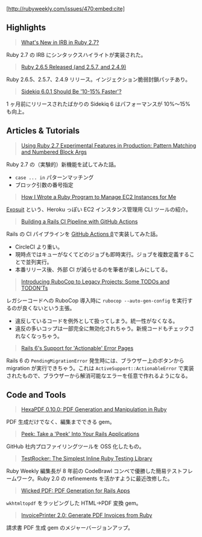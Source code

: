[http://rubyweekly.com/issues/470:embed:cite]

## Highlights

> [What's New in IRB in Ruby 2.7?](https://rubyweekly.com/link/77985/web)

Ruby 2.7 の IRB にシンタックスハイライトが実装された。

> [Ruby 2.6.5 Released (and 2.5.7, and 2.4.9)](https://rubyweekly.com/link/77987/web)

Ruby 2.6.5、2.5.7、2.4.9 リリース。インジェクション脆弱封鎖パッチあり。

> [Sidekiq 6.0.1 Should Be '10-15% Faster'?](https://rubyweekly.com/link/77991/web)

1 ヶ月前にリリースされたばかりの Sidekiq 6 はパフォーマンスが 10%〜15% も向上。

## Articles & Tutorials

> [Using Ruby 2.7 Experimental Features in Production: Pattern Matching and Numbered Block Args](https://rubyweekly.com/link/77993/web)

Ruby 2.7 の（実験的）新機能を試してみた話。

- `case ... in` パターンマッチング
- ブロック引数の番号指定

> [How I Wrote a Ruby Program to Manage EC2 Instances for Me](https://rubyweekly.com/link/77994/web)

[Exosuit](https://github.com/jasonswett/exosuit/) という、Heroku っぽい EC2 インスタンス管理用 CLI ツールの紹介。

> [Building a Rails CI Pipeline with GitHub Actions](https://rubyweekly.com/link/77997/web)

Rails の CI パイプラインを [GitHub Actions β](https://github.com/features/actions)で実装してみた話。

- CircleCI より重い。
- 現時点ではキューがなくてどのジョブも即時実行。ジョブを複数定義することで並列実行。
- 本番リリース後、外部 CI が減らせるのを筆者が楽しみにしてる。

> [Introducing RuboCop to Legacy Projects: Some TODOs and TODON'Ts](https://rubyweekly.com/link/77999/web)

レガシーコードへの RuboCop 導入時に `rubocop --auto-gen-config` を実行するのが良くないという主張。

- 違反しているコードを例外として扱ってしまう。統一性がなくなる。
- 違反の多いコップは一部完全に無効化されちゃう。新規コードもチェックされなくなっちゃう。

> [Rails 6's Support for 'Actionable' Error Pages](https://rubyweekly.com/link/78000/web)

Rails 6 の `PendingMigrationError` 発生時には、ブラウザー上のボタンから migration が実行できちゃう。これは `ActiveSupport::ActionableError` で実装されたもので、ブラウザーから解消可能なエラーを任意で作れるようになる。

## Code and Tools

> [HexaPDF 0.10.0: PDF Generation and Manipulation in Ruby](https://rubyweekly.com/link/78009/web)

PDF 生成だけでなく、編集までできる gem。

> [Peek: Take a 'Peek' Into Your Rails Applications](https://rubyweekly.com/link/78011/web)

GitHub 社内プロファイリングツールを OSS 化したもの。

> [TestRocker: The Simplest Inline Ruby Testing Library](https://rubyweekly.com/link/78013/web)

Ruby Weekly 編集長が 8 年前の CodeBrawl コンペで優勝した簡易テストフレームワーク。Ruby 2.0 の refinements を活かすように最近改修した。

> [Wicked PDF: PDF Generation for Rails Apps](https://rubyweekly.com/link/78014/web)

`wkhtmltopdf` をラッピングした HTML→PDF 変換 gem。

> [InvoicePrinter 2.0: Generate PDF Invoices from Ruby](https://rubyweekly.com/link/78015/web)

請求書 PDF 生成 gem のメジャーバージョンアップ。
